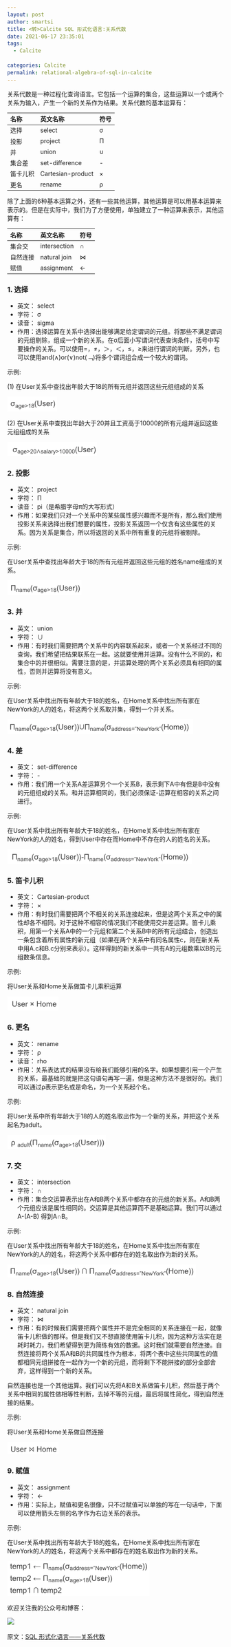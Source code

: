 ```yaml
---
layout: post
author: smartsi
title: <转>Calcite SQL 形式化语言:关系代数
date: 2021-06-17 23:35:01
tags:
  - Calcite

categories: Calcite
permalink: relational-algebra-of-sql-in-calcite
---
```


关系代数是一种过程化查询语言。它包括一个运算的集合，这些运算以一个或两个关系为输入，产生一个新的关系作为结果。关系代数的基本运算有：

| 名称 | 英文名称 | 符号 |
| :------------- | :------------- | :------------- |
| 选择 | select	| σ |
| 投影 | project | Π |
| 并 | union | ∪ |
| 集合差	| set-difference | - |
| 笛卡儿积 | Cartesian-product | × |
| 更名 | rename	| ρ |

除了上面的6种基本运算之外，还有一些其他运算，其他运算是可以用基本运算来表示的。但是在实际中，我们为了方便使用，单独建立了一种运算来表示，其他运算有：

| 名称 | 英文名称 | 符号 |
| :------------- | :------------- | :------------- |
| 集合交	| intersection | ∩ |
| 自然连接 | natural join	| ⋈ |
| 赋值 | assignment |	← |

### 1. 选择

- 英文： select
- 字符： σ
- 读音： sigma
- 作用：选择运算在关系中选择出能够满足给定谓词的元组。将那些不满足谓词的元组剔除，组成一个新的关系。在σ后面小写谓词代表查询条件，括号中写要操作的关系。可以使用=，≠，＞，＜，≤，≥来进行谓词的判断。另外，也可以使用and(∧)or(∨)not(﹁)将多个谓词组合成一个较大的谓词。

示例:

(1) 在User关系中查找出年龄大于18的所有元组并返回这些元组组成的关系

![](https://github.com/sjf0115/ImageBucket/blob/main/Calcite/relational-algebra-of-sql-in-calcite-1.png?raw=true)

(2) 在User关系中查找出年龄大于20并且工资高于10000的所有元组并返回这些元组组成的关系

![](https://github.com/sjf0115/ImageBucket/blob/main/Calcite/relational-algebra-of-sql-in-calcite-2.png?raw=true)

### 2. 投影

- 英文： project
- 字符： Π
- 读音： pi（是希腊字母π的大写形式）
- 作用：如果我们只对一个关系中的某些属性感兴趣而不是所有，那么我们使用投影关系来选择出我们想要的属性，投影关系返回一个仅含有这些属性的关系。因为关系是集合，所以将返回的关系中所有重复的元组将被剔除。

示例:

在User关系中查找出年龄大于18的所有元组并返回这些元组的姓名name组成的关系。

![](https://github.com/sjf0115/ImageBucket/blob/main/Calcite/relational-algebra-of-sql-in-calcite-3.png?raw=true)

### 3. 并

- 英文： union
- 字符： ∪
- 作用：有时我们需要把两个关系中的内容联系起来，或者一个关系经过不同的查询，我们希望把结果联系在一起。这就要使用并运算。没有什么不同的，和集合中的并很相似。需要注意的是，并运算处理的两个关系必须具有相同的属性，否则并运算将没有意义。

示例:

在User关系中找出所有年龄大于18的姓名，在Home关系中找出所有家在NewYork的人的姓名，将这两个关系取并集，得到一个并关系。

![](https://github.com/sjf0115/ImageBucket/blob/main/Calcite/relational-algebra-of-sql-in-calcite-4.png?raw=true)

### 4. 差

- 英文： set-difference
- 字符： -
- 作用：我们用一个关系A差运算另个一个关系B，表示剩下A中有但是B中没有的元组组成的关系。和并运算相同的，我们必须保证-运算在相容的关系之间进行。

示例:

在User关系中找出所有年龄大于18的姓名，在Home关系中找出所有家在NewYork的人的姓名，得到User中存在而Home中不存在的人的姓名的关系。

![](https://github.com/sjf0115/ImageBucket/blob/main/Calcite/relational-algebra-of-sql-in-calcite-5.png?raw=true)

### 5. 笛卡儿积

- 英文： Cartesian-product
- 字符： ×
- 作用：有时我们需要把两个不相关的关系连接起来，但是这两个关系之中的属性却各不相同。对于这种不相容的情况我们不能使用交并差运算。笛卡儿乘积，用第一个关系A中的一个元组和第二个关系B中的所有元组结合，创造出一条包含着所有属性的新元组（如果在两个关系中有同名属性c，则在新关系中用A.c和B.c分别来表示）。这样得到的新关系中一共有A的元组数乘以B的元组数条信息。

示例:

将User关系和Home关系做笛卡儿乘积运算

![](https://github.com/sjf0115/ImageBucket/blob/main/Calcite/relational-algebra-of-sql-in-calcite-6.png?raw=true)

### 6. 更名

- 英文： rename
- 字符： ρ
- 读音： rho
- 作用：关系表达式的结果没有给我们能够引用的名字。如果想要引用一个产生的关系，最基础的就是把这句语句再写一遍，但是这种方法不是很好的。我们可以通过ρ表示更名或是命名，为一个关系起个名。

示例:

将User关系中所有年龄大于18的人的姓名取出作为一个新的关系，并把这个关系起名为adult。

![](https://github.com/sjf0115/ImageBucket/blob/main/Calcite/relational-algebra-of-sql-in-calcite-7.png?raw=true)

### 7. 交

- 英文： intersection
- 字符： ∩
- 作用：集合交运算表示出在A和B两个关系中都存在的元组的新关系。A和B两个元组应该是属性相同的。交运算是其他运算而不是基础运算。我们可以通过 A-(A-B) 得到A∩B。

示例:

在User关系中找出所有年龄大于18的姓名，在Home关系中找出所有家在NewYork的人的姓名，将这两个关系中都存在的姓名取出作为新的关系。

![](https://github.com/sjf0115/ImageBucket/blob/main/Calcite/relational-algebra-of-sql-in-calcite-8.png?raw=true)

### 8. 自然连接

- 英文： natural join
- 字符： ⋈
- 作用：有的时候我们需要把两个属性并不是完全相同的关系连接在一起，就像笛卡儿积做的那样。但是我们又不想直接使用笛卡儿积，因为这种方法实在是耗时耗力，我们希望得到更为简练有效的数据。这时我们就需要自然连接。自然连接将两个关系A和B的共同属性作为根本，将两个表中这些共同属性的值都相同元组拼接在一起作为一个新的元组，而将剩下不能拼接的部分全部舍弃，这样得到一个新的关系。

自然连接也是一个其他运算。我们可以先将A和B关系做笛卡儿积，然后基于两个关系中相同的属性做相等性判断，去掉不等的元组，最后将属性简化，得到自然连接的结果。

示例:

将User关系和Home关系做自然连接

![](https://github.com/sjf0115/ImageBucket/blob/main/Calcite/relational-algebra-of-sql-in-calcite-9.png?raw=true)

### 9. 赋值

- 英文： assignment
- 字符： ←
- 作用：实际上，赋值和更名很像，只不过赋值可以单独的写在一句话中，下面可以使用箭头左侧的名字作为右边关系的表示。

示例:

在User关系中找出所有年龄大于18的姓名，在Home关系中找出所有家在NewYork的人的姓名，将这两个关系中都存在的姓名取出作为新的关系。

![](https://github.com/sjf0115/ImageBucket/blob/main/Calcite/relational-algebra-of-sql-in-calcite-10.png?raw=true)

欢迎关注我的公众号和博客：

![](https://github.com/sjf0115/PubLearnNotes/blob/master/image/Other/smartsi.jpg?raw=true)

原文：[SQL 形式化语言——关系代数](https://blog.csdn.net/QuinnNorris/article/details/70739094)
